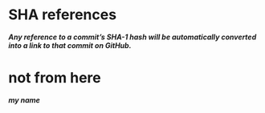 # SHA references
***Any reference to a commit’s SHA-1 hash will be automatically converted into a link to that commit on GitHub.***
# not from here


***my name***


